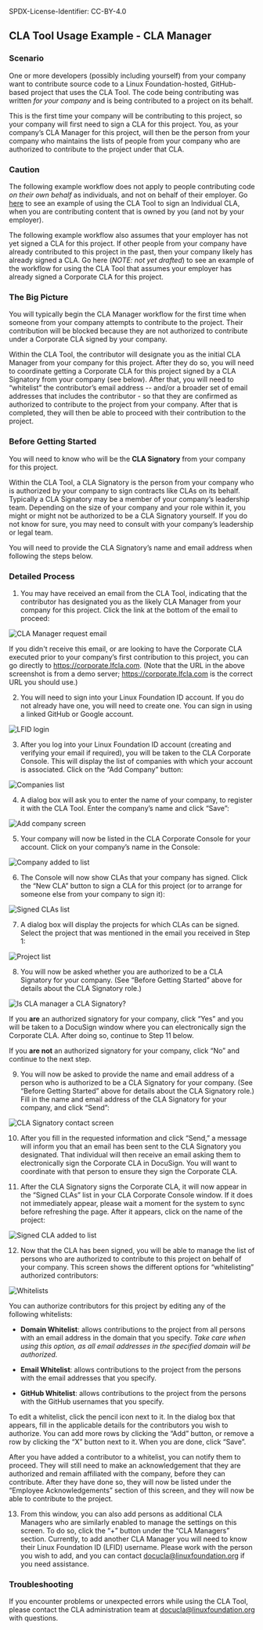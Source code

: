 SPDX-License-Identifier: CC-BY-4.0

## CLA Tool Usage Example - CLA Manager

### Scenario

One or more developers (possibly including yourself) from your company want to contribute source code to a Linux Foundation-hosted, GitHub-based project that uses the CLA Tool. The code being contributing was written _for your company_ and is being contributed to a project on its behalf. 

This is the first time your company will be contributing to this project, so your company will first need to sign a CLA for this project. You, as your company’s CLA Manager for this project, will then be the person from your company who maintains the lists of people from your company who are authorized to contribute to the project under that CLA.

### Caution

The following example workflow does not apply to people contributing code _on their own behalf_ as individuals, and not on behalf of their employer. Go [here](./1-Individual-Contributor.md) to see an example of using the CLA Tool to sign an Individual CLA, when you are contributing content that is owned by you (and not by your employer).

The following example workflow also assumes that your employer has not yet signed a CLA for this project. If other people from your company have already contributed to this project in the past, then your company likely has already signed a CLA. Go here (_NOTE: not yet drafted_) to see an example of the workflow for using the CLA Tool that assumes your employer has already signed a Corporate CLA for this project.

### The Big Picture

You will typically begin the CLA Manager workflow for the first time when someone from your company attempts to contribute to the project. Their contribution will be blocked because they are not authorized to contribute under a Corporate CLA signed by your company.

Within the CLA Tool, the contributor will designate you as the initial CLA Manager from your company for this project. After they do so, you will need to coordinate getting a Corporate CLA for this project signed by a CLA Signatory from your company (see below). After that, you will need to “whitelist” the contributor’s email address -- and/or a broader set of email addresses that includes the contributor - so that they are confirmed as authorized to contribute to the project from your company. After that is completed, they will then be able to proceed with their contribution to the project.

### Before Getting Started

You will need to know who will be the **CLA Signatory** from your company for this project.

Within the CLA Tool, a CLA Signatory is the person from your company who is authorized by your company to sign contracts like CLAs on its behalf. Typically a CLA Signatory may be a member of your company’s leadership team. Depending on the size of your company and your role within it, you might or might not be authorized to be a CLA Signatory yourself. If you do not know for sure, you may need to consult with your company’s leadership or legal team.

You will need to provide the CLA Signatory’s name and email address when following the steps below.

### Detailed Process

1. You may have received an email from the CLA Tool, indicating that the contributor has designated you as the likely CLA Manager from your company for this project. Click the link at the bottom of the email to proceed:

![CLA Manager request email](../images/4a-email.png)

If you didn't receive this email, or are looking to have the Corporate CLA executed prior to your company’s first contribution to this project, you can go directly to https://corporate.lfcla.com. (Note that the URL in the above screenshot is from a demo server; https://corporate.lfcla.com is the correct URL you should use.)

2. You will need to sign into your Linux Foundation ID account. If you do not already have one, you will need to create one. You can sign in using a linked GitHub or Google account.

![LFID login](../images/4b-login.png)

3. After you log into your Linux Foundation ID account (creating and verifying your email if required), you will be taken to the CLA Corporate Console. This will display the list of companies with which your account is associated. Click on the “Add Company” button:

![Companies list](../images/4c-companies.png)

4. A dialog box will ask you to enter the name of your company, to register it with the CLA Tool. Enter the company’s name and click “Save”:

![Add company screen](../images/4d-add-company.png)

5. Your company will now be listed in the CLA Corporate Console for your account. Click on your company’s name in the Console:

![Company added to list](../images/4e-company-added.png)

6. The Console will now show CLAs that your company has signed. Click the “New CLA” button to sign a CLA for this project (or to arrange for someone else from your company to sign it):

![Signed CLAs list](../images/4f-clas.png)

7. A dialog box will display the projects for which CLAs can be signed. Select the project that was mentioned in the email you received in Step 1:

![Project list](../images/4g-project-list.png)

8. You will now be asked whether you are authorized to be a CLA Signatory for your company. (See “Before Getting Started” above for details about the CLA Signatory role.) 

![Is CLA manager a CLA Signatory?](../images/4h-is-cla-signatory.png)

If you **are** an authorized signatory for your company, click “Yes” and you will be taken to a DocuSign window where you can electronically sign the Corporate CLA. After doing so, continue to Step 11 below.

If you **are not** an authorized signatory for your company, click “No” and continue to the next step.

9. You will now be asked to provide the name and email address of a person who is authorized to be a CLA Signatory for your company. (See “Before Getting Started” above for details about the CLA Signatory role.) Fill in the name and email address of the CLA Signatory for your company, and click “Send”:

![CLA Signatory contact screen](../images/4i-cla-signatory-contact.png)

10. After you fill in the requested information and click “Send,” a message will inform you that an email has been sent to the CLA Signatory you designated. That individual will then receive an email asking them to electronically sign the Corporate CLA in DocuSign. You will want to coordinate with that person to ensure they sign the Corporate CLA.

11. After the CLA Signatory signs the Corporate CLA, it will now appear in the “Signed CLAs” list in your CLA Corporate Console window. If it does not immediately appear, please wait a moment for the system to sync before refreshing the page. After it appears, click on the name of the project:

![Signed CLA added to list](../images/4j-clas-signed.png)

12. Now that the CLA has been signed, you will be able to manage the list of persons who are authorized to contribute to this project on behalf of your company. This screen shows the different options for “whitelisting” authorized contributors:

![Whitelists](../images/4k-whitelists.png)

You can authorize contributors for this project by editing any of the following whitelists:

* **Domain Whitelist**: allows contributions to the project from all persons with an email address in the domain that you specify. _Take care when using this option, as all email addresses in the specified domain will be authorized._

* **Email Whitelist**: allows contributions to the project from the persons with the email addresses that you specify.

* **GitHub Whitelist**: allows contributions to the project from the persons with the GitHub usernames that you specify.

To edit a whitelist, click the pencil icon next to it. In the dialog box that appears, fill in the applicable details for the contributors you wish to authorize. You can add more rows by clicking the “Add” button, or remove a row by clicking the “X” button next to it. When you are done, click “Save”.

After you have added a contributor to a whitelist, you can notify them to proceed. They will still need to make an acknowledgement that they are authorized and remain affiliated with the company, before they can contribute. After they have done so, they will now be listed under the “Employee Acknowledgements” section of this screen, and they will now be able to contribute to the project.

13. From this window, you can also add persons as additional CLA Managers who are similarly enabled to manage the settings on this screen. To do so, click the “+” button under the “CLA Managers” section. Currently, to add another CLA Manager you will need to know their Linux Foundation ID (LFID) username. Please work with the person you wish to add, and you can contact docucla@linuxfoundation.org if you need assistance.

### Troubleshooting

If you encounter problems or unexpected errors while using the CLA Tool, please contact the CLA administration team at docucla@linuxfoundation.org with questions.
